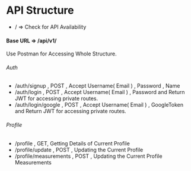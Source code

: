 # API Structure

- / => Check for API Availability

#### Base URL => /api/v1/
Use Postman for Accessing Whole Structure.

###### Auth

- /auth/signup , POST ,  Accept Username( Email ) , Password , Name
- /auth/login , POST , Accept Username( Email ) , Password and Return JWT for accessing private routes.
- /auth/login/google , POST , Accept Username( Email ) , GoogleToken and Return JWT for accessing private routes.

###### Profile

- /profile , GET,  Getting Details of Current Profile
- /profile/update , POST , Updating the Current Profile 
- /profile/measurements , POST , Updating the Current Profile Measurements
 